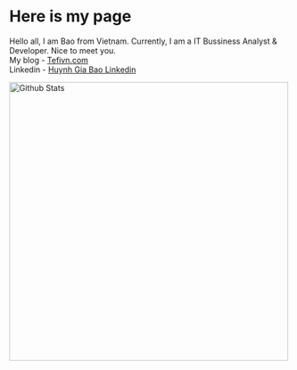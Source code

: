 # Here is my page
Hello all, I am Bao from Vietnam. Currently, I am a IT Bussiness Analyst & Developer. Nice to meet you.
<br/>
My blog - <a href="https://tefivn.com">Tefivn.com</a>
<br/>
Linkedin - <a href="https://www.linkedin.com/in/alexanderhuynh1997/">Huynh Gia Bao Linkedin</a>
<br/>
<p align="left">
  <a href="https://github.com/huynhjabao1997">
    <img src="https://github-readme-stats.vercel.app/api?username=huynhjabao1997&show_icons=true&theme=transparent" alt="Github Stats" width="500">
  </a>
</p>
